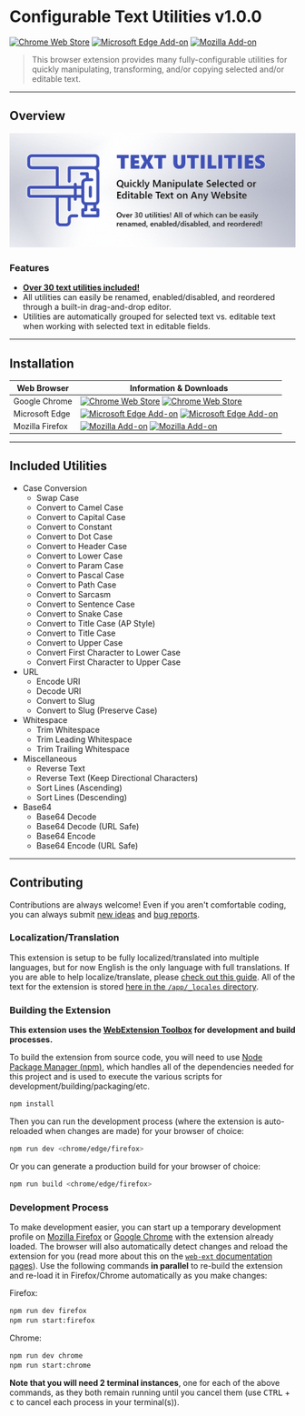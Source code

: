 # Configurable Text Utilities v1.0.0

[![Chrome Web Store][chrome-image-version]][chrome-url] [![Microsoft Edge Add-on][edge-image-version]][edge-url] [![Mozilla Add-on][firefox-image-version]][firefox-url]

> This browser extension provides many fully-configurable utilities for quickly manipulating, transforming, and/or copying selected and/or editable text.

* * *

## Overview

![Text Utilities Promotional Image](/promo/Promo-Image-Marquee_1400x560.png?raw=true)

### Features

* [**Over 30 text utilities included!**](#included-utilities)
* All utilities can easily be renamed, enabled/disabled, and reordered through a built-in drag-and-drop editor.
* Utilities are automatically grouped for selected text vs. editable text when working with selected text in editable fields.

* * *

## Installation

| Web Browser | Information & Downloads |
| ----------- | ----------------------- |
| Google Chrome | [![Chrome Web Store][chrome-image-version]][chrome-url] [![Chrome Web Store][chrome-image-users]][chrome-url] |
| Microsoft Edge | [![Microsoft Edge Add-on][edge-image-version]][edge-url] [![Microsoft Edge Add-on][edge-image-users]][edge-url] |
| Mozilla Firefox | [![Mozilla Add-on][firefox-image-version]][firefox-url] [![Mozilla Add-on][firefox-image-users]][firefox-url] |

* * *

## Included Utilities

* Case Conversion
  * Swap Case
  * Convert to Camel Case
  * Convert to Capital Case
  * Convert to Constant
  * Convert to Dot Case
  * Convert to Header Case
  * Convert to Lower Case
  * Convert to Param Case
  * Convert to Pascal Case
  * Convert to Path Case
  * Convert to Sarcasm
  * Convert to Sentence Case
  * Convert to Snake Case
  * Convert to Title Case (AP Style)
  * Convert to Title Case
  * Convert to Upper Case
  * Convert First Character to Lower Case
  * Convert First Character to Upper Case
* URL
  * Encode URI
  * Decode URI
  * Convert to Slug
  * Convert to Slug (Preserve Case)
* Whitespace
  * Trim Whitespace
  * Trim Leading Whitespace
  * Trim Trailing Whitespace
* Miscellaneous
  * Reverse Text
  * Reverse Text (Keep Directional Characters)
  * Sort Lines (Ascending)
  * Sort Lines (Descending)
* Base64
  * Base64 Decode
  * Base64 Decode (URL Safe)
  * Base64 Encode
  * Base64 Encode (URL Safe)

* * *

## Contributing

Contributions are always welcome! Even if you aren't comfortable coding, you can always submit [new ideas](https://github.com/rthaut/text-utils-browser-extension/issues/new?labels=enhancement) and [bug reports](https://github.com/rthaut/text-utils-browser-extension/issues/new?labels=bug).

### Localization/Translation

This extension is setup to be fully localized/translated into multiple languages, but for now English is the only language with full translations. If you are able to help localize/translate, please [check out this guide](https://developer.mozilla.org/en-US/docs/Mozilla/Add-ons/WebExtensions/Internationalization). All of the text for the extension is stored [here in the `/app/_locales` directory](https://github.com/rthaut/text-utils-browser-extension/tree/master/app/_locales).

### Building the Extension

**This extension uses the [WebExtension Toolbox](https://github.com/webextension-toolbox/webextension-toolbox#usage) for development and build processes.**

To build the extension from source code, you will need to use [Node Package Manager (npm)](https://www.npmjs.com/), which handles all of the dependencies needed for this project and is used to execute the various scripts for development/building/packaging/etc.

```sh
npm install
```

Then you can run the development process (where the extension is auto-reloaded when changes are made) for your browser of choice:

```sh
npm run dev <chrome/edge/firefox>
```

Or you can generate a production build for your browser of choice:

```sh
npm run build <chrome/edge/firefox>
```

### Development Process

To make development easier, you can start up a temporary development profile on [Mozilla Firefox](https://getfirefox.com) or [Google Chrome](google.com/chrome) with the extension already loaded. The browser will also automatically detect changes and reload the extension for you (read more about this on the [`web-ext` documentation pages](https://developer.mozilla.org/en-US/docs/Mozilla/Add-ons/WebExtensions/Getting_started_with_web-ext)). Use the following commands **in parallel** to re-build the extension and re-load it in Firefox/Chrome automatically as you make changes:

Firefox:

```sh
npm run dev firefox
npm run start:firefox
```

Chrome:

```sh
npm run dev chrome
npm run start:chrome
```

**Note that you will need 2 terminal instances**, one for each of the above commands, as they both remain running until you cancel them (use <kbd>CTRL</kbd> + <kbd>c</kbd> to cancel each process in your terminal(s)).

[chrome-url]: https://chrome.google.com/webstore/detail/text-utils/{{TODO:CHROME_ID}}
[chrome-image-version]: https://img.shields.io/chrome-web-store/v/{{TODO:CHROME_ID}}?logo=googlechrome&style=for-the-badge
[chrome-image-users]: https://img.shields.io/chrome-web-store/d/{{TODO:CHROME_ID}}?logo=googlechrome&style=for-the-badge

[edge-url]: https://microsoftedge.microsoft.com/addons/detail/text-utils/plpggmjkjpnoocflkpeoabgbgemjcpon
[edge-image-version]: https://img.shields.io/badge/dynamic/json?logo=microsoftedge&style=for-the-badge&label=edge%20add-on&prefix=v&query=%24.version&url=https%3A%2F%2Fmicrosoftedge.microsoft.com%2Faddons%2Fgetproductdetailsbycrxid%2Fplpggmjkjpnoocflkpeoabgbgemjcpon
[edge-image-users]: https://img.shields.io/badge/dynamic/json?logo=microsoftedge&style=for-the-badge&label=users&query=%24.activeInstallCount&url=https%3A%2F%2Fmicrosoftedge.microsoft.com%2Faddons%2Fgetproductdetailsbycrxid%2Fplpggmjkjpnoocflkpeoabgbgemjcpon

[firefox-url]: https://addons.mozilla.org/en-US/firefox/addon/configurable-text-utilities/
[firefox-image-version]: https://img.shields.io/amo/v/configurable-text-utilities?color=blue&logo=firefox&style=for-the-badge
[firefox-image-users]: https://img.shields.io/amo/users/configurable-text-utilities?color=blue&logo=firefox&style=for-the-badge
